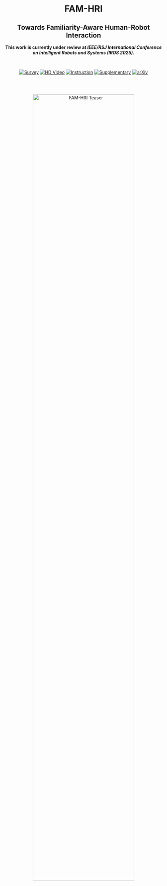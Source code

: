 <div align="center">
  <h1>FAM-HRI</h1>
  <h2>Towards Familiarity-Aware Human-Robot Interaction</h2>
  <p><strong>This work is currently under review at <i>IEEE/RSJ International Conference on Intelligent Robots and Systems (IROS 2025)</i>.</strong></p>
  <br>

  [![Survey](https://img.shields.io/badge/Survey-WenJuanXing-blue)](https://www.wjx.cn/vm/tU8IFms.aspx#)
  [![HD Video](https://img.shields.io/badge/HD%20Video-Download-orange)](https://cscloud.cs.uni-tuebingen.de/index.php/s/7R8xJc44Yyzx3sm)
  [![Instruction](https://img.shields.io/badge/Instruction-PDF-blue)](https://github.com/laiyuzhi/FAM-HRI/blob/main/Supplementary/instruction.pdf)
  [![Supplementary](https://img.shields.io/badge/Supplementary%20Material-Download-green)](https://cscloud.cs.uni-tuebingen.de/index.php/s/JRCWEr9PnjaTZYH)
  [![arXiv](https://img.shields.io/badge/arXiv-TBD-lightgrey.svg)](#)

  <br><br>

  <a href="https://cscloud.cs.uni-tuebingen.de/index.php/s/7R8xJc44Yyzx3sm">
    <img src="https://github.com/user-attachments/assets/7ab68c94-b311-4146-826b-5b8b4f5592fc" alt="FAM-HRI Teaser" width="80%">
  </a>
</div>

